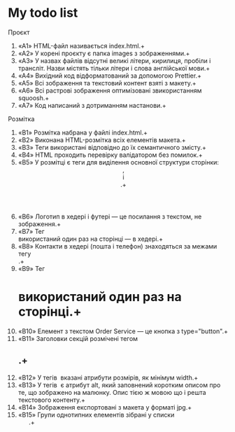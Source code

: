 # My todo list

Проєкт

1. «A1» HTML-файл називається index.html.+
2. «A2» У корені проєкту є папка images з зображеннями.+
3. «A3» У назвах файлів відсутні великі літери, кирилиця, пробіли і трансліт.
   Назви містять тільки літери і слова англійської мови.+
4. «A4» Вихідний код відформатований за допомогою Prettier.+
5. «A5» Всі зображення та текстовий контент взяті з макету.+
6. «A6» Всі растрові зображення оптимізовані звикористанням squoosh.+
7. «A7» Код написаний з дотриманням настанови.+

Розмітка

1. «B1» Розмітка набрана у файлі index.html.+
2. «B2» Виконана HTML-розмітка всіх елементів макета.+
3. «B3» Теги використані відповідно до їх семантичного змісту.+
4. «B4» HTML проходить перевірку валідатором без помилок.+
5. «B5» У розмітці є теги для виділення основної структури сторінки:
   <header>,<main> і <footer>.+
6. «B6» Логотип в хедері і футері — це посилання з текстом, не зображення.+
7. «B7» Тег <nav> використаний один раз на сторінці — в хедері.+
8. «B8» Контакти в хедері (пошта і телефон) знаходяться за межами тегу <nav>.+
9. «B9» Тег <h1> використаний один раз на сторінці.+
10. «B10» Елемент з текстом Order Service — це кнопка з type="button".+
11. «B11» Заголовки секцій розмічені тегом <h2>.+
12. «B12» У тегів <img> вказані атрибути розмірів, як мінімум width.+
13. «B13» У тегів <img> є атрибут alt, який заповнений коротким описом про те,
    що зображено на малюнку. Опис тією ж мовою що і решта текстового контенту.+
14. «B14» Зображення експортовані з макета у форматі jpg.+
15. «B15» Групи однотипних елементів зібрані у списки <ul>.+
